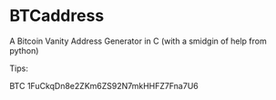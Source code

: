 BTCaddress
==========

A Bitcoin Vanity Address Generator in C (with a smidgin of help from python)

Tips:

BTC 1FuCkqDn8e2ZKm6ZS92N7mkHHFZ7Fna7U6
